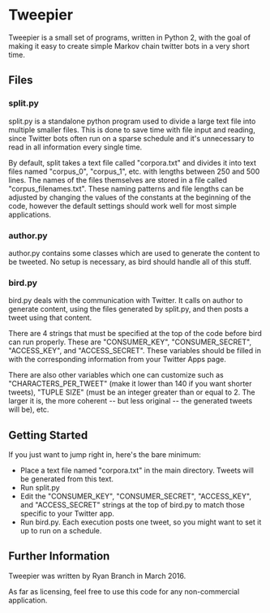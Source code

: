 # Tweepier
Tweepier is a small set of programs, written in Python 2, with the goal of making it easy to create simple Markov chain twitter bots in a very short time.
## Files
### split.py
split.py is a standalone python program used to divide a large text file into multiple smaller files.  This is done to save time with file input and reading, since Twitter bots often run on a sparse schedule and it's unnecessary to read in all information every single time.

By default, split takes a text file called "corpora.txt" and divides it into text files named "corpus_0", "corpus_1", etc. with lengths between 250 and 500 lines. The names of the files themselves are stored in a file called "corpus_filenames.txt".  These naming patterns and file lengths can be adjusted by changing the values of the constants at the beginning of the code, however the default settings should work well for most simple applications.
### author.py
author.py contains some classes which are used to generate the content to be tweeted.  No setup is necessary, as bird should handle all of this stuff.
### bird.py
bird.py deals with the communication with Twitter.  It calls on author to generate content, using the files generated by split.py, and then posts a tweet using that content.

There are 4 strings that must be specified at the top of the code before bird can run properly.  These are "CONSUMER_KEY", "CONSUMER_SECRET", "ACCESS_KEY", and "ACCESS_SECRET".  These variables should be filled in with the corresponding information from your Twitter Apps page.

There are also other variables which one can customize such as "CHARACTERS_PER_TWEET" (make it lower than 140 if you want shorter tweets), "TUPLE SIZE" (must be an integer greater than or equal to 2.  The larger it is, the more coherent -- but less original -- the generated tweets will be), etc.
## Getting Started
If you just want to jump right in, here's the bare minimum:
 - Place a text file named "corpora.txt" in the main directory. Tweets will be generated from this text.
 - Run split.py
 - Edit the "CONSUMER_KEY", "CONSUMER_SECRET", "ACCESS_KEY", and "ACCESS_SECRET" strings at the top of bird.py to match those specific to your Twitter app.
 - Run bird.py.  Each execution posts one tweet, so you might want to set it up to run on a schedule.
 
## Further Information
Tweepier was written by Ryan Branch in March 2016.

As far as licensing, feel free to use this code for any non-commercial application.
